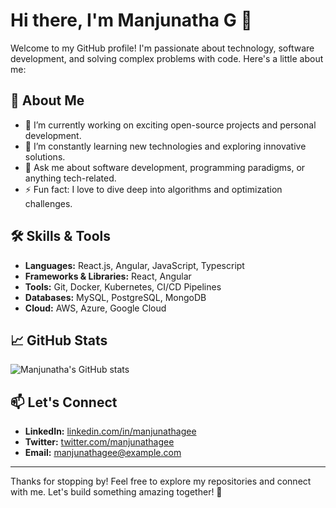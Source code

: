 # Hi there, I'm Manjunatha G 👋

Welcome to my GitHub profile! I'm passionate about technology, software development, and solving complex problems with code. Here's a little about me:

## 🚀 About Me
- 🔭 I’m currently working on exciting open-source projects and personal development.
- 🌱 I’m constantly learning new technologies and exploring innovative solutions.
- 💬 Ask me about software development, programming paradigms, or anything tech-related.
- ⚡ Fun fact: I love to dive deep into algorithms and optimization challenges.

## 🛠️ Skills & Tools
- **Languages:** React.js, Angular, JavaScript, Typescript
- **Frameworks & Libraries:** React, Angular
- **Tools:** Git, Docker, Kubernetes, CI/CD Pipelines
- **Databases:** MySQL, PostgreSQL, MongoDB
- **Cloud:** AWS, Azure, Google Cloud

## 📈 GitHub Stats
![Manjunatha's GitHub stats](https://github-readme-stats.vercel.app/api?username=manjunathagee&show_icons=true&theme=radical)

## 📫 Let's Connect
- **LinkedIn:** [linkedin.com/in/manjunathagee](https://linkedin.com/in/manjunathagee)
- **Twitter:** [twitter.com/manjunathagee](https://twitter.com/manjunathagee)
- **Email:** manjunathagee@example.com

---

Thanks for stopping by! Feel free to explore my repositories and connect with me. Let's build something amazing together! 🚀
